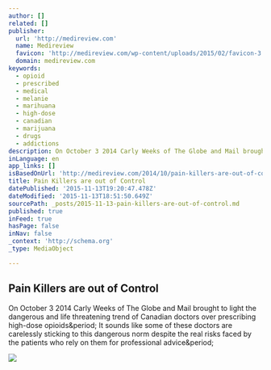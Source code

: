 ```yaml
---
author: []
related: []
publisher:
  url: 'http://medireview.com'
  name: Medireview
  favicon: 'http://medireview.com/wp-content/uploads/2015/02/favicon-3.ico'
  domain: medireview.com
keywords:
  - opioid
  - prescribed
  - medical
  - melanie
  - marihuana
  - high-dose
  - canadian
  - marijuana
  - drugs
  - addictions
description: On October 3 2014 Carly Weeks of The Globe and Mail brought to light the dangerous and life threatening trend of Canadian doctors over prescribing high-dose opioids. It sounds like some of these doctors are carelessly sticking to this dangerous norm despite the real risks faced by the patients who rely on them for professional advice.
inLanguage: en
app_links: []
isBasedOnUrl: 'http://medireview.com/2014/10/pain-killers-are-out-of-control/'
title: Pain Killers are out of Control
datePublished: '2015-11-13T19:20:47.478Z'
dateModified: '2015-11-13T18:51:50.649Z'
sourcePath: _posts/2015-11-13-pain-killers-are-out-of-control.md
published: true
inFeed: true
hasPage: false
inNav: false
_context: 'http://schema.org'
_type: MediaObject

---
```

<article style=""><h1>Pain Killers are out of Control</h1><p>On October 3 2014 Carly Weeks of The Globe and Mail brought to light the dangerous and life threatening trend of Canadian doctors over prescribing high-dose opioids&amp;period; It sounds like some of these doctors are carelessly sticking to this dangerous norm despite the real risks faced by the patients who rely on them for professional advice&amp;period;</p><img src="http://medireview.com/wp-content/uploads/2014/10/3458370296_1085f1bc8f_o.jpg" /></article>
